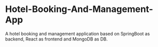 # Hotel-Booking-And-Management-App
A hotel booking and management application based on SpringBoot as backend, React as frontend and MongoDB as DB.
